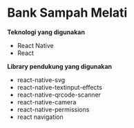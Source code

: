 # Bank Sampah Melati

**Teknologi yang digunakan**

* React Native
* React


**Library pendukung yang digunakan**

* react-native-svg
* react-native-textinput-effects
* react-native-qrcode-scanner
* react-native-camera
* react-native-permissions
* react navigation
